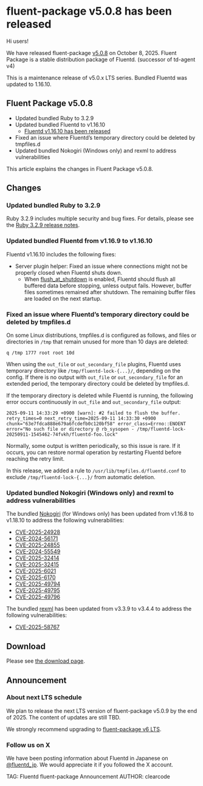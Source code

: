 # fluent-package v5.0.8 has been released

Hi users!

We have released fluent-package [v5.0.8](https://github.com/fluent/fluent-package-builder/releases/tag/v5.0.8) on October 8, 2025.
Fluent Package is a stable distribution package of Fluentd. (successor of td-agent v4)

This is a maintenance release of v5.0.x LTS series.
Bundled Fluentd was updated to 1.16.10.


## Fluent Package v5.0.8

* Updated bundled Ruby to 3.2.9
* Updated bundled Fluentd to v1.16.10
  * [Fluentd v1.16.10 has been released](fluentd-v1.16.10-has-been-released)
* Fixed an issue where Fluentd’s temporary directory could be deleted by tmpfiles.d
* Updated bundled Nokogiri (Windows only) and rexml to address vulnerabilities

This article explains the changes in Fluent Package v5.0.8.

## Changes

### Updated bundled Ruby to 3.2.9

Ruby 3.2.9 includes multiple security and bug fixes.
For details, please see the [Ruby 3.2.9 release notes](https://github.com/ruby/ruby/releases/tag/v3_2_9).

### Updated bundled Fluentd from v1.16.9 to v1.16.10

Fluentd v1.16.10 includes the following fixes:

* Server plugin helper: Fixed an issue where connections might not be properly closed when Fluentd shuts down.
  * When [flush\_at\_shutdown](https://docs.fluentd.org/configuration/buffer-section#flushing-parameters) is enabled, Fluentd should flush all buffered data before stopping, unless output fails. However, buffer files sometimes remained after shutdown. The remaining buffer files are loaded on the next startup.

### Fixed an issue where Fluentd’s temporary directory could be deleted by tmpfiles.d

On some Linux distributions, tmpfiles.d is configured as follows, and files or directories in `/tmp` that remain unused for more than 10 days are deleted:

```
q /tmp 1777 root root 10d
```

When using the `out_file` or `out_secondary_file` plugins, Fluentd uses temporary directory like `/tmp/fluentd-lock-{...}/`, depending on the config.
If there is no output with `out_file` or `out_secondary_file` for an extended period, the temporary directory could be deleted by tmpfiles.d.

If the temporary directory is deleted while Fluentd is running, the following error occurs continuously in `out_file` and `out_secondary_file` output:

```
2025-09-11 14:33:29 +0900 [warn]: #2 failed to flush the buffer. retry_times=0 next_retry_time=2025-09-11 14:33:30 +0900 chunk="63e7fdca888e679a6fcdefb0c120bf58" error_class=Errno::ENOENT error="No such file or directory @ rb_sysopen - /tmp/fluentd-lock-20250911-1545462-74fvkh/fluentd-foo.lock"
```

Normally, some output is written periodically, so this issue is rare.
If it occurs, you can restore normal operation by restarting Fluentd before reaching the retry limit.

In this release, we added a rule to `/usr/lib/tmpfiles.d/fluentd.conf` to exclude `/tmp/fluentd-lock-{...}/` from automatic deletion.

### Updated bundled Nokogiri (Windows only) and rexml to address vulnerabilities
The bundled [Nokogiri](https://nokogiri.org/index.html) (for Windows only) has been updated from v1.16.8 to v1.18.10 to address the following vulnerabilities:

* [CVE-2025-24928](https://github.com/sparklemotion/nokogiri/security/advisories/GHSA-vvfq-8hwr-qm4m)
* [CVE-2024-56171](https://github.com/sparklemotion/nokogiri/security/advisories/GHSA-vvfq-8hwr-qm4m)
* [CVE-2025-24855](https://github.com/sparklemotion/nokogiri/security/advisories/GHSA-mrxw-mxhj-p664)
* [CVE-2024-55549](https://github.com/sparklemotion/nokogiri/security/advisories/GHSA-mrxw-mxhj-p664)
* [CVE-2025-32414](https://github.com/sparklemotion/nokogiri/security/advisories/GHSA-5w6v-399v-w3cc)
* [CVE-2025-32415](https://github.com/sparklemotion/nokogiri/security/advisories/GHSA-5w6v-399v-w3cc)
* [CVE-2025-6021](https://access.redhat.com/security/cve/cve-2025-6021)
* [CVE-2025-6170](https://access.redhat.com/security/cve/cve-2025-6170)
* [CVE-2025-49794](https://access.redhat.com/security/cve/cve-2025-49794)
* [CVE-2025-49795](https://access.redhat.com/security/cve/cve-2025-49795)
* [CVE-2025-49796](https://access.redhat.com/security/cve/cve-2025-49796)

The bundled [rexml](https://github.com/ruby/rexml) has been updated from v3.3.9 to v3.4.4 to address the following vulnerabilities:

* [CVE-2025-58767](https://github.com/ruby/rexml/security/advisories/GHSA-c2f4-jgmc-q2r5)

## Download

Please see [the download page](/download/fluent_package).

## Announcement

### About next LTS schedule

We plan to release the next LTS version of fluent-package v5.0.9 by the end of 2025.
The content of updates are still TBD.

We strongly recommend upgrading to [fluent-package v6 LTS](fluent-package-v6.0.0-has-been-released).

### Follow us on X

We have been posting information about Fluentd in Japanese on [@fluentd_jp](https://x.com/fluentd_jp).
We would appreciate it if you followed the X account.

TAG: Fluentd fluent-package Announcement
AUTHOR: clearcode

